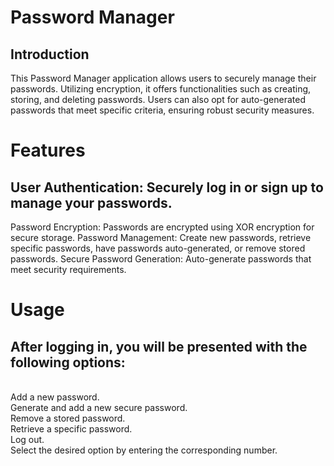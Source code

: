 # Password Manager
## Introduction
This Password Manager application allows users to securely manage their passwords. Utilizing encryption, it offers functionalities such as creating, storing, and deleting passwords. Users can also opt for auto-generated passwords that meet specific criteria, ensuring robust security measures.

# Features
## User Authentication: Securely log in or sign up to manage your passwords.
Password Encryption: Passwords are encrypted using XOR encryption for secure storage.
Password Management: Create new passwords, retrieve specific passwords, have passwords auto-generated, or remove stored passwords.
Secure Password Generation: Auto-generate passwords that meet security requirements.

# Usage
## After logging in, you will be presented with the following options:

<br> Add a new password.
<br> Generate and add a new secure password.
<br> Remove a stored password.
<br> Retrieve a specific password.
<br> Log out.
<br> Select the desired option by entering the corresponding number.

